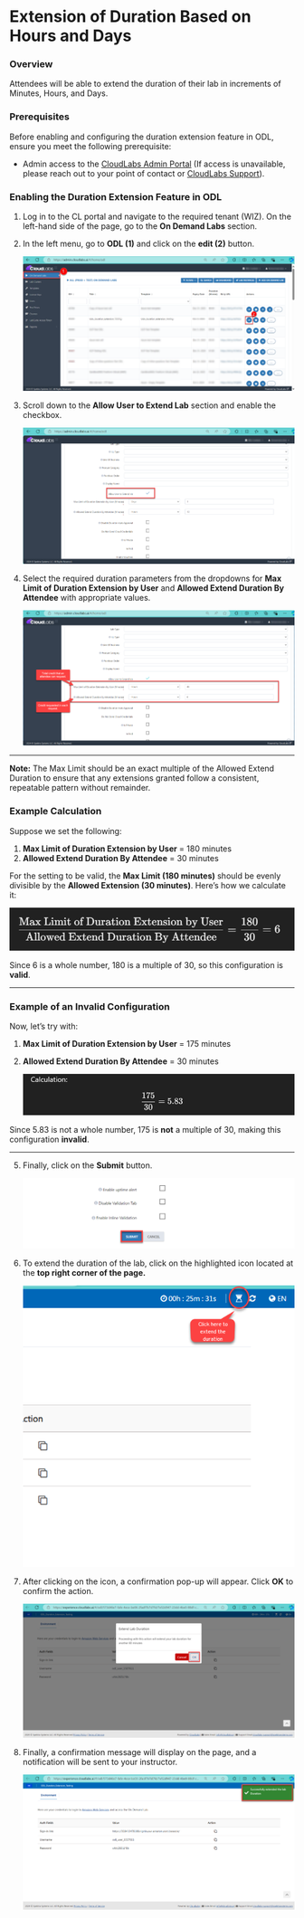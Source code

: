 # Extension of Duration Based on Hours and Days

### Overview

Attendees will be able to extend the duration of their lab in increments of Minutes, Hours, and Days.

### Prerequisites

Before enabling and configuring the duration extension feature in ODL, ensure you meet the following prerequisite:

- Admin access to the [CloudLabs Admin Portal](https://admin.cloudlabs.ai/) (If access is unavailable, please reach out to your point of contact or [CloudLabs Support](https://docs.cloudlabs.ai/RequestSupport)).

### Enabling the Duration Extension Feature in ODL

1. Log in to the CL portal and navigate to the required tenant (WIZ). On the left-hand side of the page, go to the **On Demand Labs** section.

2. In the left menu, go to **ODL (1)** and click on the **edit (2)** button.

   ![](./img/01.png)

3. Scroll down to the **Allow User to Extend Lab** section and enable the checkbox.

   ![](./img/02.png)

4. Select the required duration parameters from the dropdowns for **Max Limit of Duration Extension by User** and **Allowed Extend Duration By Attendee** with appropriate values.

   ![](./img/03.png)

---

**Note:** The Max Limit should be an exact multiple of the Allowed Extend Duration to ensure that any extensions granted follow a consistent, repeatable pattern without remainder.

### Example Calculation

Suppose we set the following:

1. **Max Limit of Duration Extension by User** = 180 minutes
2. **Allowed Extend Duration By Attendee** = 30 minutes

For the setting to be valid, the **Max Limit (180 minutes)** should be evenly divisible by the **Allowed Extension (30 minutes)**. Here’s how we calculate it:

   ![](./img/3.1.png)

Since 6 is a whole number, 180 is a multiple of 30, so this configuration is **valid**.

---

### Example of an Invalid Configuration

Now, let’s try with:

1. **Max Limit of Duration Extension by User** = 175 minutes
2. **Allowed Extend Duration By Attendee** = 30 minutes

   ![](./img/3.2.png)

Since 5.83 is not a whole number, 175 is **not** a multiple of 30, making this configuration **invalid**.

---

5. Finally, click on the **Submit** button.

   ![](./img/04.png)

6. To extend the duration of the lab, click on the highlighted icon located at the **top right corner of the page.** 

   ![](./img/05.png)

7. After clicking on the icon, a confirmation pop-up will appear. Click **OK** to confirm the action.

   ![](./img/06.png)

8. Finally, a confirmation message will display on the page, and a notification will be sent to your instructor.

   ![](./img/07.png)
